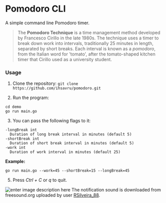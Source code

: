 # Pomodoro CLI
A simple command line Pomodoro timer.

> The **Pomodoro Technique** is a time management method developed by Francesco Cirillo in the late 1980s. The technique uses a timer to break down work into intervals, traditionally 25 minutes in length, separated by short breaks. Each interval is known as a _pomodoro_, from the Italian word for 'tomato', after the tomato-shaped kitchen timer that Cirillo used as a university student.

### Usage

1. Clone the repository:
  `git clone https://github.com/ihsavru/pomodoro.git`

2. Run the program:
  ```
  cd demo
  go run main.go
  ```

3. You can pass the following flags to it:
  ```
  -longBreak int
    Duration of long break interval in minutes (default 5)
  -shortBreak int
    Duration of short break interval in minutes (default 5)
  -work int
    Duration of work interval in minutes (default 25)
  ```

  **Example:**

  ```
  go run main.go --work=45 --shortBreak=15 --longBreak=45
  ```

5. Press *Ctrl + C* or *q* to quit.

![enter image description here](https://user-images.githubusercontent.com/22816171/84430319-257fa800-ac47-11ea-8c3c-cf808595b2f6.png)
The notification sound is downloaded from freesound.org uploaded by user [RSilveira_88](https://freesound.org/people/RSilveira_88/sounds/216306/).
